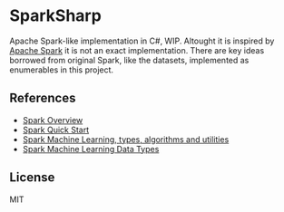 # SparkSharp

Apache Spark-like implementation in C#, WIP. Altought it is inspired by [Apache Spark](https://spark.apache.org/) it is not 
an exact implementation. There are key ideas borrowed from original Spark, like the datasets, implemented as enumerables in this project.

## References

- [Spark Overview](http://spark.apache.org/docs/latest/index.html)
- [Spark Quick Start](http://spark.apache.org/docs/latest/quick-start.html)
- [Spark Machine Learning, types, algorithms and utilities](http://spark.apache.org/docs/latest/mllib-guide.html)
- [Spark Machine Learning Data Types](http://spark.apache.org/docs/latest/mllib-data-types.html)

## License

MIT

